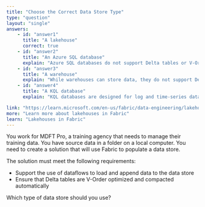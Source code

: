```yaml
---
title: "Choose the Correct Data Store Type"
type: "question"
layout: "single"
answers:
    - id: "answer1"
      title: "A lakehouse"
      correct: true
    - id: "answer2"
      title: "An Azure SQL database"
      explain: "Azure SQL databases do not support Delta tables or V-Order optimization, and they are not designed for dataflow operations in Fabric."
    - id: "answer3"
      title: "A warehouse"
      explain: "While warehouses can store data, they do not support Delta tables with V-Order optimization and automatic compaction features."
    - id: "answer4"
      title: "A KQL database"
      explain: "KQL databases are designed for log and time-series data analytics, not for general data storage with Delta tables and dataflow operations."

link: "https://learn.microsoft.com/en-us/fabric/data-engineering/lakehouse-overview"
more: "Learn more about lakehouses in Fabric"
learn: "Lakehouses in Fabric"
---
```


You work for MDFT Pro, a training agency that needs to manage their training data. You have source data in a folder on a local computer. You need to create a solution that will use Fabric to populate a data store. 

The solution must meet the following requirements:

- Support the use of dataflows to load and append data to the data store
- Ensure that Delta tables are V-Order optimized and compacted automatically

Which type of data store should you use?
